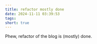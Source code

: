 ```yaml
---
title: refactor mostly done
date: 2024-11-11 03:39:53
tags:
short: true
---
```


Phew, refactor of the blog is (mostly) done.
